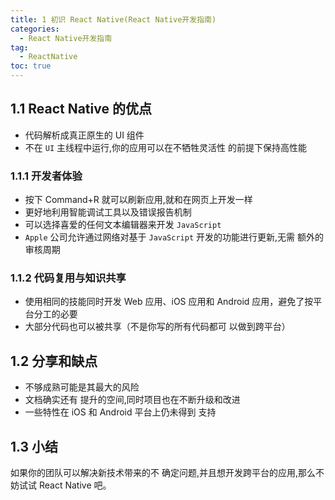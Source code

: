 ```yaml
---
title: 1 初识 React Native(React Native开发指南)
categories:
  - React Native开发指南
tag:
  - ReactNative
toc: true
---
```


## 1.1 React Native 的优点
+ 代码解析成真正原生的 UI 组件
+ 不在 `UI` 主线程中运行,你的应用可以在不牺牲灵活性 的前提下保持高性能

### 1.1.1 开发者体验
+ 按下 Command+R 就可以刷新应用,就和在网页上开发一样
+ 更好地利用智能调试工具以及错误报告机制
+ 可以选择喜爱的任何文本编辑器来开发 `JavaScript`
+ `Apple` 公司允许通过网络对基于 `JavaScript` 开发的功能进行更新,无需 额外的审核周期

### 1.1.2 代码复用与知识共享
+ 使用相同的技能同时开发 Web 应用、iOS 应用和 Android 应用，避免了按平台分工的必要
+ 大部分代码也可以被共享（不是你写的所有代码都可 以做到跨平台）

## 1.2 分享和缺点
+ 不够成熟可能是其最大的风险
+ 文档确实还有 提升的空间,同时项目也在不断升级和改进
+ 一些特性在 iOS 和 Android 平台上仍未得到 支持

## 1.3 小结
如果你的团队可以解决新技术带来的不 确定问题,并且想开发跨平台的应用,那么不妨试试 React Native 吧。


